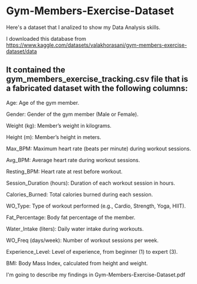 # Gym-Members-Exercise-Dataset
Here's a dataset that I analized to show my Data Analysis skills.

I downloaded this database from https://www.kaggle.com/datasets/valakhorasani/gym-members-exercise-dataset/data

It contained the gym_members_exercise_tracking.csv file that is a fabricated dataset with the following columns:
----------------------------------------------------------------------------------------------------------------
Age: Age of the gym member.

Gender: Gender of the gym member (Male or Female).

Weight (kg): Member’s weight in kilograms.

Height (m): Member’s height in meters.

Max_BPM: Maximum heart rate (beats per minute) during workout sessions.

Avg_BPM: Average heart rate during workout sessions.

Resting_BPM: Heart rate at rest before workout.

Session_Duration (hours): Duration of each workout session in hours.

Calories_Burned: Total calories burned during each session.

WO_Type: Type of workout performed (e.g., Cardio, Strength, Yoga, HIIT).

Fat_Percentage: Body fat percentage of the member.

Water_Intake (liters): Daily water intake during workouts.

WO_Freq (days/week): Number of workout sessions per week.

Experience_Level: Level of experience, from beginner (1) to expert (3).

BMI: Body Mass Index, calculated from height and weight.

I'm going to describe my findings in Gym-Members-Exercise-Dataset.pdf
